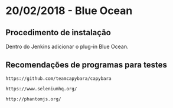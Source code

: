# 20/02/2018 - Blue Ocean

## Procedimento de instalação
Dentro do Jenkins adicionar o plug-in Blue Ocean.

## Recomendações de programas para testes

```
https://github.com/teamcapybara/capybara

https://www.seleniumhq.org/

http://phantomjs.org/
```
